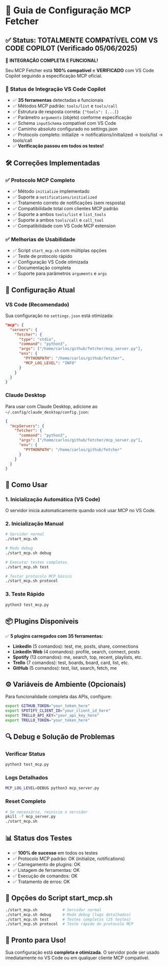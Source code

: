 # 🚀 Guia de Configuração MCP Fetcher

## ✅ Status: **TOTALMENTE COMPATÍVEL COM VS CODE COPILOT** (Verificado 05/06/2025)

🎉 **INTEGRAÇÃO COMPLETA E FUNCIONAL!** 

Seu MCP Fetcher está **100% compatível** e **VERIFICADO** com VS Code Copilot seguindo a especificação MCP oficial.

### 🎯 **Status de Integração VS Code Copilot**
- ✅ **35 ferramentas** detectadas e funcionais
- ✅ Métodos MCP padrão: `tools/list` e `tools/call` 
- ✅ Estrutura de resposta correta: `{"tools": [...]}`
- ✅ Parâmetro `arguments` (objeto) conforme especificação
- ✅ Schema `inputSchema` compatível com VS Code
- ✅ Caminho absoluto configurado no settings.json
- ✅ Protocolo completo: initialize → notifications/initialized → tools/list → tools/call
- ✅ **Verificação passou em todos os testes!**

## 🛠️ Correções Implementadas

### ✅ **Protocolo MCP Completo**
- ✅ Método `initialize` implementado
- ✅ Suporte a `notifications/initialized` 
- ✅ Tratamento correto de notificações (sem resposta)
- ✅ Compatibilidade total com clientes MCP padrão
- ✅ Suporte a ambos `tools/list` e `list_tools`
- ✅ Suporte a ambos `tools/call` e `call_tool`
- ✅ Compatibilidade com VS Code MCP extension

### ✅ **Melhorias de Usabilidade**
- ✅ Script `start_mcp.sh` com múltiplas opções
- ✅ Teste de protocolo rápido
- ✅ Configuração VS Code otimizada
- ✅ Documentação completa
- ✅ Suporte para parâmetros `arguments` e `args`

## 🔧 Configuração Atual

### VS Code (Recomendado)
Sua configuração no `settings.json` está otimizada:

```json
"mcp": {
  "servers": {
    "fetcher": {
      "type": "stdio",
      "command": "python3",
      "args": ["/home/carlos/github/fetcher/mcp_server.py"],
      "env": {
        "PYTHONPATH": "/home/carlos/github/fetcher",
        "MCP_LOG_LEVEL": "INFO"
      }
    }
  }
}
```

### Claude Desktop
Para usar com Claude Desktop, adicione ao `~/.config/claude_desktop/config.json`:

```json
{
  "mcpServers": {
    "fetcher": {
      "command": "python3",
      "args": ["/home/carlos/github/fetcher/mcp_server.py"],
      "env": {
        "PYTHONPATH": "/home/carlos/github/fetcher"
      }
    }
  }
}
```

## 🎯 Como Usar

### 1. Inicialização Automática (VS Code)
O servidor inicia automaticamente quando você usar MCP no VS Code.

### 2. Inicialização Manual
```bash
# Servidor normal
./start_mcp.sh

# Modo debug
./start_mcp.sh debug

# Executar testes completos
./start_mcp.sh test

# Testar protocolo MCP básico
./start_mcp.sh protocol
```

### 3. Teste Rápido
```bash
python3 test_mcp.py
```

## 📦 Plugins Disponíveis

✅ **5 plugins carregados com 35 ferramentas:**

- **LinkedIn** (5 comandos): test, me, posts, share, connections
- **LinkedIn Web** (4 comandos): profile, search, connect, posts  
- **Spotify** (13 comandos): me, search, top, recent, playlists, etc.
- **Trello** (7 comandos): test, boards, board, card, list, etc.
- **GitHub** (5 comandos): test, list, search, fetch, me

## ⚙️ Variáveis de Ambiente (Opcionais)

Para funcionalidade completa das APIs, configure:

```bash
export GITHUB_TOKEN="your_token_here"
export SPOTIFY_CLIENT_ID="your_client_id_here"  
export TRELLO_API_KEY="your_api_key_here"
export TRELLO_TOKEN="your_token_here"
```

## 🔍 Debug e Solução de Problemas

### Verificar Status
```bash
python3 test_mcp.py
```

### Logs Detalhados
```bash
MCP_LOG_LEVEL=DEBUG python3 mcp_server.py
```

### Reset Completo
```bash
# Se necessário, reinicie o servidor
pkill -f mcp_server.py
./start_mcp.sh
```

## 📊 Status dos Testes

- ✅ **100% de sucesso** em todos os testes
- ✅ Protocolo MCP padrão: OK (initialize, notifications)
- ✅ Carregamento de plugins: OK
- ✅ Listagem de ferramentas: OK  
- ✅ Execução de comandos: OK
- ✅ Tratamento de erros: OK

## 🔧 Opções do Script start_mcp.sh

```bash
./start_mcp.sh           # Servidor normal
./start_mcp.sh debug     # Modo debug (logs detalhados)
./start_mcp.sh test      # Testes completos (25 testes)
./start_mcp.sh protocol  # Teste rápido do protocolo MCP
```

## 🚨 **Pronto para Uso!**

Sua configuração está **completa e otimizada**. O servidor pode ser usado imediatamente no VS Code ou em qualquer cliente MCP compatível.
